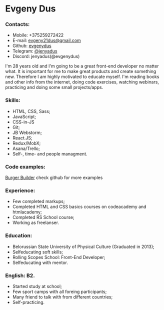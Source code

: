 # Evgeny Dus
### Contacts:
* Mobile: +375259272422
* E-mail: evgeny21dus@gmail.com
* Github: [evgenydus](https://github.com/evgenydus)
* Telegram: [@jenyadus](https://t.me/jenyadus)
* Discord: jenyadus(@evgenydus)
 
I'm 28 years old and I'm going to be a great front-end developer no matter what. It is important for me to make great products and create something new. Therefore I am highly motivated to educate myself. I'm reading books and other info from the internet, doing code exercises, watching webinars, practicing and doing some small projects/apps.

### Skills:
* HTML, CSS, Sass;
* JavaScript;
* CSS-in-JS
* Git; 
* JB Webstorm; 
* React.JS;
* Redux/MobX;
* Asana/Trello;
* Self-, time- and people managment.

### Code examples:
[Burger Builder](https://github.com/evgenydus/burger-builder)
check github for more examples

### Experience:
* Few completed markups; 
* Completed HTML and CSS basics courses on codeacademy and htmlacademy;
* Completed RS School course;
* Working as freelanser.

### Education:
* Belorussian State University of Physical Culture (Graduated in 2013);
* Selfeducating soft skills;
* Rolling Scopes School: Front-End Developer;
* Selfeducating with mentor.

### English: B2.
* Started study at school; 
* Few sport camps with all foreing participants;
* Many friend to talk with from different countries;
* Self-practicing.

